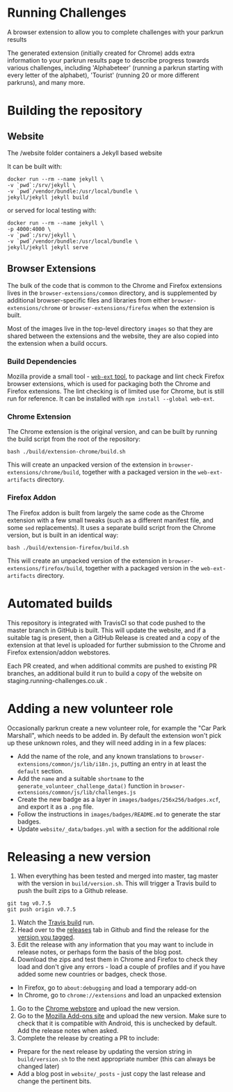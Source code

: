 # Running Challenges

A browser extension to allow you to complete challenges with your parkrun results

The generated extension (initially created for Chrome) adds extra information
to your parkrun results page to describe progress towards various challenges,
including 'Alphabeteer' (running a parkrun starting with every letter of the
alphabet), 'Tourist' (running 20 or more different parkruns), and many more.

# Building the repository

## Website

The /website folder containers a Jekyll based website

It can be built with:

```
docker run --rm --name jekyll \
-v `pwd`:/srv/jekyll \
-v `pwd`/vendor/bundle:/usr/local/bundle \
jekyll/jekyll jekyll build
```

or served for local testing with:

```
docker run --rm --name jekyll \
-p 4000:4000 \
-v `pwd`:/srv/jekyll \
-v `pwd`/vendor/bundle:/usr/local/bundle \
jekyll/jekyll jekyll serve
```

## Browser Extensions

The bulk of the code that is common to the Chrome and Firefox extensions lives
in the `browser-extensions/common` directory, and is supplemented by additional
browser-specific files and libraries from either `browser-extensions/chrome` or
`browser-extensions/firefox` when the extension is built.

Most of the images live in the top-level directory `images` so that they are
shared between the extensions and the website, they are also copied into the
extension when a build occurs.

### Build Dependencies

Mozilla provide a small tool - [`web-ext` tool](https://developer.mozilla.org/en-US/Add-ons/WebExtensions/Getting_started_with_web-ext),
to package and lint check Firefox browser extensions,
which is used for packaging both the Chrome and Firefox extensions. The lint
checking is of limited use for Chrome, but is still run for reference. It can be
installed with `npm install --global web-ext`.

### Chrome Extension

The Chrome extension is the original version, and can be built by running the build
script from the root of the repository:
```
bash ./build/extension-chrome/build.sh
```
This will create an unpacked version of the extension in `browser-extensions/chrome/build`,
together with a packaged version in the `web-ext-artifacts` directory.

### Firefox Addon

The Firefox addon is built from largely the same code as the Chrome extension
with a few small tweaks (such as a different manifest file, and some `sed`
replacements). It uses a separate build script from the Chrome version, but is
built in an identical way:
```
bash ./build/extension-firefox/build.sh
```
This will create an unpacked version of the extension in `browser-extensions/firefox/build`,
together with a packaged version in the `web-ext-artifacts` directory.

# Automated builds

This repository is integrated with TravisCI so that code pushed to the master
branch in GitHub is built. This will update the website, and if a suitable tag
is present, then a GitHub Release is created and a copy of the extension at that
level is uploaded for further submission to the Chrome and Firefox extension/addon
webstores.

Each PR created, and when additional commits are pushed to existing PR branches,
an additional build it run to build a copy of the website on staging.running-challenges.co.uk .

# Adding a new volunteer role

Occasionally parkrun create a new volunteer role, for example the "Car Park Marshall",
which needs to be added in. By default the extension won't pick up these unknown
roles, and they will need adding in in a few places:

- Add the name of the role, and any known translations to `browser-extensions/common/js/lib/i18n.js`,
  putting an entry in at least the `default` section.
- Add the `name` and a suitable `shortname` to the `generate_volunteer_challenge_data()`
  function in `browser-extensions/common/js/lib/challenges.js`
- Create the new badge as a layer in `images/badges/256x256/badges.xcf`, and export
  it as a `.png` file.
- Follow the instructions in `images/badges/README.md` to generate the star badges.
- Update `website/_data/badges.yml` with a section for the additional role

# Releasing a new version

1. When everything has been tested and merged into master, tag master with the
version in `build/version.sh`. This will trigger a Travis build to push the built
zips to a Github release.
```
git tag v0.7.5
git push origin v0.7.5
```
1. Watch the [Travis build](https://travis-ci.org/fraz3alpha/running-challenges) run.
1. Head over to the [releases](https://github.com/fraz3alpha/running-challenges/releases)
tab in Github and find the release for the [version you tagged](https://github.com/fraz3alpha/running-challenges/releases/tag/v0.7.5).
1. Edit the release with any information that you may want to include in release notes, or perhaps form the basis of the blog post.
1. Download the zips and test them in Chrome and Firefox to check they load and don't give any errors - load a couple of profiles and if you have added some new countries or badges, check those.
  - In Firefox, go to `about:debugging` and load a temporary add-on
  - In Chrome, go to `chrome://extensions` and load an unpacked extension
1. Go to the [Chrome webstore](https://chrome.google.com/webstore/developer/dashboard) and upload the new version.
1. Go to the [Mozilla Add-ons site](https://addons.mozilla.org/en-GB/firefox/) and upload the new version. Make sure to check that it is compatible with Android, this is unchecked by default. Add the release notes when asked.
1. Complete the release by creating a PR to include:
  - Prepare for the next release by updating the version string in `build/version.sh`
    to the next appropriate number (this can always be changed later)
  - Add a blog post in `website/_posts` - just copy the last release and change
    the pertinent bits.

